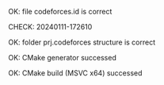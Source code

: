 OK: file codeforces.id is correct
CHECK: 20240111-172610
OK: folder prj.codeforces structure is correct
OK: CMake generator successed
OK: CMake build (MSVC x64) successed
